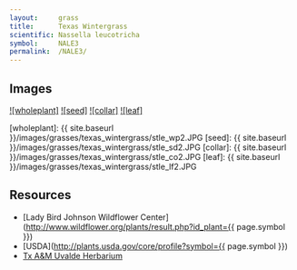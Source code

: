 ```yaml
---
layout:     grass
title:      Texas Wintergrass
scientific: Nassella leucotricha
symbol:     NALE3
permalink:  /NALE3/
---
```


## Images

[![wholeplant]][uvtamu_NALE3_wholeplant]
[![seed]][uvtamu_NALE3_seed]
[![collar]][uvtamu_NALE3_collar]
[![leaf]][uvtamu_NALE3_leaf]

[wholeplant]: {{ site.baseurl }}/images/grasses/texas_wintergrass/stle_wp2.JPG
[seed]: {{ site.baseurl }}/images/grasses/texas_wintergrass/stle_sd2.JPG
[collar]: {{ site.baseurl }}/images/grasses/texas_wintergrass/stle_co2.JPG
[leaf]: {{ site.baseurl }}/images/grasses/texas_wintergrass/stle_lf2.JPG

[uvtamu_NALE3_wholeplant]: http://uvalde.tamu.edu/herbarium/grasses-commom-index/texas-wintergrass/stle_wp-3 "Christine Thompson, Tx A&M Uvalde Herbarium"
[uvtamu_NALE3_seed]: http://uvalde.tamu.edu/herbarium/grasses-commom-index/texas-wintergrass/stle_sd-3 "Christine Thompson, Tx A&M Uvalde Herbarium"
[uvtamu_NALE3_collar]: http://uvalde.tamu.edu/herbarium/grasses-commom-index/texas-wintergrass/stle_co-3 "Christine Thompson, Tx A&M Uvalde Herbarium"
[uvtamu_NALE3_leaf]: http://uvalde.tamu.edu/herbarium/grasses-commom-index/texas-wintergrass/stle_lf-3 "Christine Thompson, Tx A&M Uvalde Herbarium"


## Resources

* [Lady Bird Johnson Wildflower Center](http://www.wildflower.org/plants/result.php?id_plant={{ page.symbol }})
* [USDA](http://plants.usda.gov/core/profile?symbol={{ page.symbol }})
* [Tx A&M Uvalde Herbarium](http://uvalde.tamu.edu/herbarium/grasses-commom-index)

